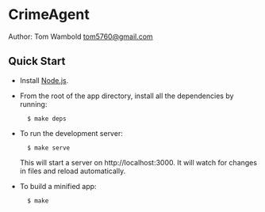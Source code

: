 CrimeAgent
==========

Author: Tom Wambold <tom5760@gmail.com>

Quick Start
-----------

* Install [Node.js](http://nodejs.org/).
* From the root of the app directory, install all the dependencies by running:

        $ make deps

* To run the development server:

        $ make serve

  This will start a server on http://localhost:3000.  It will watch for changes
  in files and reload automatically.

* To build a minified app:

        $ make
